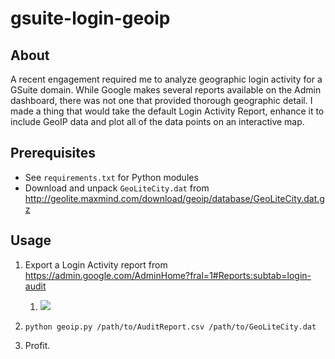 # gsuite-login-geoip

## About
A recent engagement required me to analyze geographic login activity for a GSuite domain. While Google makes several reports available on the Admin dashboard, there was not one that provided thorough geographic detail. I made a thing that would take the default Login Activity Report, enhance it to include GeoIP data and plot all of the data points on an interactive map.

## Prerequisites
- See `requirements.txt` for Python modules
- Download and unpack `GeoLiteCity.dat` from http://geolite.maxmind.com/download/geoip/database/GeoLiteCity.dat.gz

## Usage
1. Export a Login Activity report from https://admin.google.com/AdminHome?fral=1#Reports:subtab=login-audit
    1. ![](https://i.imgur.com/PAnYpwf.png)

2. `python geoip.py /path/to/AuditReport.csv /path/to/GeoLiteCity.dat`

3. Profit.
